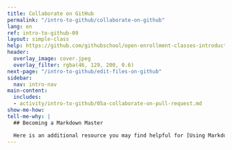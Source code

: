 ```yaml
---
title: Collaborate on GitHub
permalink: "/intro-to-github/collaborate-on-github"
lang: en
ref: intro-to-github-09
layout: simple-class
help: https://github.com/githubschool/open-enrollment-classes-introduction-to-github/issues/new?title=I%20need%20help&body=Describe%20what%20you%20need%20help%20with%20here.&labels=Help%20Wanted
header:
  overlay_image: cover.jpeg
  overlay_filter: rgba(46, 129, 200, 0.6)
next-page: "/intro-to-github/edit-files-on-github"
sidebar:
  nav: intro-nav
main-content:
  includes:
  - activity/intro-to-github/05a-collaborate-on-pull-request.md
show-me-how: 
tell-me-why: |
  ## Becoming a Markdown Master

  Here is an additional resource you may find helpful for [Using Markdown on GitHub](https://guides.github.com/features/mastering-markdown/).
---
```


